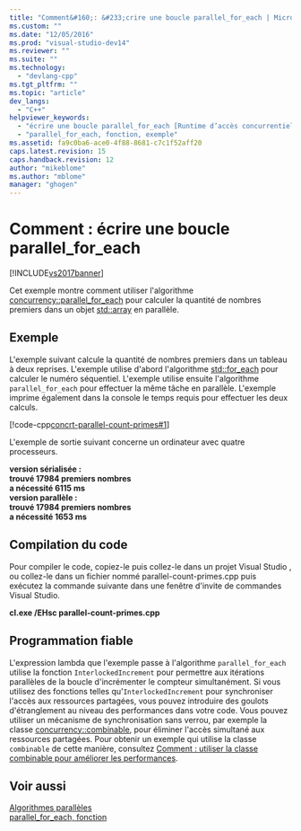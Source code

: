 ```yaml
---
title: "Comment&#160;: &#233;crire une boucle parallel_for_each | Microsoft Docs"
ms.custom: ""
ms.date: "12/05/2016"
ms.prod: "visual-studio-dev14"
ms.reviewer: ""
ms.suite: ""
ms.technology: 
  - "devlang-cpp"
ms.tgt_pltfrm: ""
ms.topic: "article"
dev_langs: 
  - "C++"
helpviewer_keywords: 
  - "écrire une boucle parallel_for_each [Runtime d’accès concurrentiel]"
  - "parallel_for_each, fonction, exemple"
ms.assetid: fa9c0ba6-ace0-4f88-8681-c7c1f52aff20
caps.latest.revision: 15
caps.handback.revision: 12
author: "mikeblome"
ms.author: "mblome"
manager: "ghogen"
---
```

# Comment&#160;: &#233;crire une boucle parallel_for_each
[!INCLUDE[vs2017banner](../../assembler/inline/includes/vs2017banner.md)]

Cet exemple montre comment utiliser l'algorithme [concurrency::parallel\_for\_each](../Topic/parallel_for_each%20Function.md) pour calculer la quantité de nombres premiers dans un objet [std::array](../../standard-library/array-class-stl.md) en parallèle.  
  
## Exemple  
 L'exemple suivant calcule la quantité de nombres premiers dans un tableau à deux reprises.  L'exemple utilise d'abord l'algorithme [std::for\_each](../Topic/for_each.md) pour calculer le numéro séquentiel.  L'exemple utilise ensuite l'algorithme `parallel_for_each` pour effectuer la même tâche en parallèle.  L'exemple imprime également dans la console le temps requis pour effectuer les deux calculs.  
  
 [!code-cpp[concrt-parallel-count-primes#1](../../parallel/concrt/codesnippet/CPP/how-to-write-a-parallel-for-each-loop_1.cpp)]  
  
 L'exemple de sortie suivant concerne un ordinateur avec quatre processeurs.  
  
  **version sérialisée :**  
**trouvé 17984 premiers nombres**  
**a nécessité 6115 ms**  
**version parallèle :**  
**trouvé 17984 premiers nombres**  
**a nécessité 1653 ms**   
## Compilation du code  
 Pour compiler le code, copiez\-le puis collez\-le dans un projet Visual Studio , ou collez\-le dans un fichier nommé parallel\-count\-primes.cpp puis exécutez la commande suivante dans une fenêtre d'invite de commandes Visual Studio.  
  
 **cl.exe \/EHsc parallel\-count\-primes.cpp**  
  
## Programmation fiable  
 L'expression lambda que l'exemple passe à l'algorithme `parallel_for_each` utilise la fonction `InterlockedIncrement` pour permettre aux itérations parallèles de la boucle d'incrémenter le compteur simultanément.  Si vous utilisez des fonctions telles qu'`InterlockedIncrement` pour synchroniser l'accès aux ressources partagées, vous pouvez introduire des goulots d'étranglement au niveau des performances dans votre code.  Vous pouvez utiliser un mécanisme de synchronisation sans verrou, par exemple la classe [concurrency::combinable](../../parallel/concrt/reference/combinable-class.md), pour éliminer l'accès simultané aux ressources partagées.  Pour obtenir un exemple qui utilise la classe `combinable` de cette manière, consultez [Comment : utiliser la classe combinable pour améliorer les performances](../../parallel/concrt/how-to-use-combinable-to-improve-performance.md).  
  
## Voir aussi  
 [Algorithmes parallèles](../../parallel/concrt/parallel-algorithms.md)   
 [parallel\_for\_each, fonction](../Topic/parallel_for_each%20Function.md)
